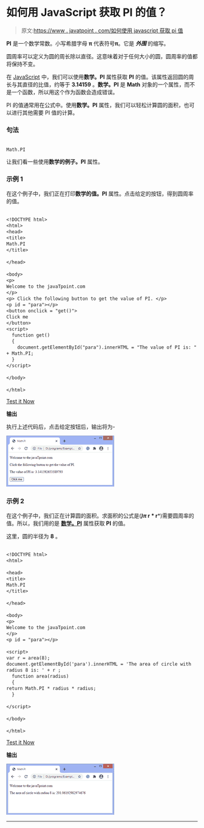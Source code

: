 # 如何用 JavaScript 获取 PI 的值？

> 原文:[https://www . javatpoint . com/如何使用 javascript 获取 pi 值](https://www.javatpoint.com/how-to-get-the-value-of-pi-using-javascript)

**PI** 是一个数学常数。小写希腊字母 **π** 代表符号**π**。它是 ***外围*** 的缩写。

圆周率可以定义为圆的周长除以直径。这意味着对于任何大小的圆，圆周率的值都将保持不变。

在 [JavaScript](https://www.javatpoint.com/javascript-tutorial) 中，我们可以使用**数学。PI** 属性获取 **PI** 的值。该属性返回圆的周长与其直径的比值，约等于 **3.14159** 。**数学。PI** 是 **Math** 对象的一个属性，而不是一个函数，所以用这个作为函数会造成错误。

PI 的值通常用在公式中。使用**数学。PI** 属性，我们可以轻松计算圆的面积，也可以进行其他需要 PI 值的计算。

### 句法

```

Math.PI

```

让我们看一些使用**数学的例子。PI** 属性。

### 示例 1

在这个例子中，我们正在打印**数学的值。PI** 属性。点击给定的按钮，得到圆周率的值。

```

<!DOCTYPE html>
<html>
<head>
<title>
Math.PI
</title>

</head>

<body>
<p>
Welcome to the javaTpoint.com
</p>
<p> Click the following button to get the value of PI. </p>
<p id = "para"></p>
<button onclick = "get()">
Click me
</button>
<script> 
  function get() 
  { 
    document.getElementById("para").innerHTML = "The value of PI is: " + Math.PI;
  } 
</script> 

</body>

</html>

```

[Test it Now](https://www.javatpoint.com/oprweb/test.jsp?filename=how-to-get-the-value-of-pi-using-javascript1)

**输出**

执行上述代码后，点击给定按钮后，输出将为-

![How to get the value of PI using JavaScript](img/43ab416960c9f7a35b717f7a22cbadb1.png)

### 示例 2

在这个例子中，我们正在计算圆的面积。求面积的公式是(***)π* r * r***)需要圆周率的值。所以，我们用的是 [**数学。PI**](https://www.javatpoint.com/pi) 属性获取 **PI** 的值。

这里，圆的半径为 **8** 。

```

<!DOCTYPE html>
<html>

<head>
<title>
Math.PI
</title>

</head>

<body>
<p>
Welcome to the javaTpoint.com
</p>
<p id = "para"></p>

<script> 
var r = area(8);
document.getElementById('para').innerHTML = 'The area of circle with radius 8 is: ' + r ;
  function area(radius) 
  { 
return Math.PI * radius * radius;
  } 

</script> 

</body>

</html>

```

[Test it Now](https://www.javatpoint.com/oprweb/test.jsp?filename=how-to-get-the-value-of-pi-using-javascript2)

**输出**

![How to get the value of PI using JavaScript](img/823fcdcc2d18af55322ee132998a5241.png)

* * *